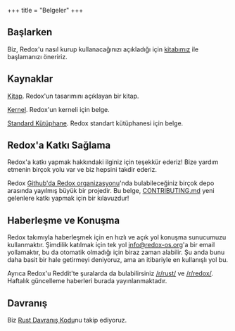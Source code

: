 +++
title = "Belgeler"
+++

## Başlarken

Biz, Redox'u nasıl kurup kullanacağınızı açıkladığı için [kitabımız](https://doc.redox-os.org/book/) ile başlamanızı öneririz.

## Kaynaklar

[Kitap](https://doc.redox-os.org/book/). Redox'un tasarımını açıklayan bir kitap.

[Kernel](https://doc.redox-os.org/kernel/kernel/). Redox'un kerneli için belge.

[Standard Kütüphane](https://doc.redox-os.org/std/std/). Redox standart kütüphanesi için belge.

## Redox'a Katkı Sağlama

Redox'a katkı yapmak hakkındaki ilginiz için teşekkür ederiz!
Bize yardım etmenin birçok yolu var ve biz hepsini takdir ederiz.

Redox [Github'da Redox organizasyonu](https://github.com/redox-os)'nda bulabileceğiniz
birçok depo arasında yayılmış büyük bir projedir. Bu belge,
[CONTRIBUTING.md](https://github.com/redox-os/redox/blob/master/CONTRIBUTING.md)
yeni gelenlere katkı yapmak için bir kılavuzdur!

## Haberleşme ve Konuşma

Redox takımıyla haberleşmek için en hızlı ve açık yol konuşma sunucumuzu
kullanmaktır. Şimdilik katılmak için tek yol [info@redox-os.org](mailto:info@redox-os.org)'a
bir email yollamaktır, bu da otomatik olmadığı için biraz zaman alabilir.
Şu anda bunu daha basit bir hale getirmeyi deniyoruz, ama an itibariyle en kullanışlı yol bu.

Ayrıca Redox'u Reddit'te şuralarda da bulabilirsiniz
[/r/rust/](https://www.reddit.com/r/rust) ve
[/r/redox/](https://www.reddit.com/r/redox). Haftalık güncelleme haberleri burada
yayınlanmaktadır.

## Davranış

Biz [Rust Davranış Kodu](https://www.rust-lang.org/conduct.html)nu takip ediyoruz.
